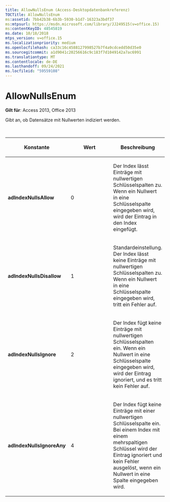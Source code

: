 ```yaml
---
title: AllowNullsEnum (Access-Desktopdatenbankreferenz)
TOCTitle: AllowNullsEnum
ms:assetid: 7bb42b38-6b3b-5930-b1d7-16323a3bdf37
ms:mtpsurl: https://msdn.microsoft.com/library/JJ249515(v=office.15)
ms:contentKeyID: 48545819
ms.date: 10/18/2018
mtps_version: v=office.15
ms.localizationpriority: medium
ms.openlocfilehash: ca33c16c4588127998527b7f4a9cdcedd50d35e0
ms.sourcegitcommit: a1d9041c20256616c9c183f7d1049142a7ac6991
ms.translationtype: MT
ms.contentlocale: de-DE
ms.lasthandoff: 09/24/2021
ms.locfileid: "59559108"
---
```

# <a name="allownullsenum"></a>AllowNullsEnum

**Gilt für**: Access 2013, Office 2013

Gibt an, ob Datensätze mit Nullwerten indiziert werden.

<br/>

<table>
<colgroup>
<col style="width: 33%" />
<col style="width: 33%" />
<col style="width: 33%" />
</colgroup>
<thead>
<tr class="header">
<th><p>Konstante</p></th>
<th><p>Wert</p></th>
<th><p>Beschreibung</p></th>
</tr>
</thead>
<tbody>
<tr class="odd">
<td><p><strong>adIndexNullsAllow</strong></p></td>
<td><p>0</p></td>
<td><p>Der Index lässt Einträge mit nullwertigen Schlüsselspalten zu. Wenn ein Nullwert in eine Schlüsselspalte eingegeben wird, wird der Eintrag in den Index eingefügt.</p></td>
</tr>
<tr class="even">
<td><p><strong>adIndexNullsDisallow</strong></p></td>
<td><p>1</p></td>
<td><p>Standardeinstellung. Der Index lässt keine Einträge mit nullwertigen Schlüsselspalten zu. Wenn ein Nullwert in eine Schlüsselspalte eingegeben wird, tritt ein Fehler auf.</p></td>
</tr>
<tr class="odd">
<td><p><strong>adIndexNullsIgnore</strong></p></td>
<td><p>2</p></td>
<td><p>Der Index fügt keine Einträge mit nullwertigen Schlüsselspalten ein. Wenn ein Nullwert in eine Schlüsselspalte eingegeben wird, wird der Eintrag ignoriert, und es tritt kein Fehler auf.</p></td>
</tr>
<tr class="even">
<td><p><strong>adIndexNullsIgnoreAny</strong></p></td>
<td><p>4 </p></td>
<td><p>Der Index fügt keine Einträge mit einer nullwertigen Schlüsselspalte ein. Bei einem Index mit einem mehrspaltigen Schlüssel wird der Eintrag ignoriert und kein Fehler ausgelöst, wenn ein Nullwert in eine Spalte eingegeben wird.</p></td>
</tr>
</tbody>
</table>

